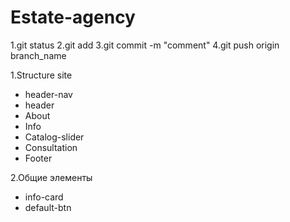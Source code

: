 # Estate-agency

1.git status
2.git add
3.git commit -m "comment"
4.git push origin branch_name

1.Structure site
- header-nav
- header
- About
- Info
- Catalog-slider
- Сonsultation
- Footer

2.Общие элементы
- info-card
- default-btn

